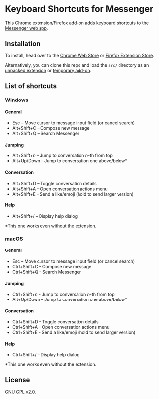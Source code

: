 # Keyboard Shortcuts for Messenger

This Chrome extension/Firefox add-on adds keyboard shortcuts to the [Messenger web app](http://messenger.com).

## Installation
To install, head over to the [Chrome Web Store](https://chrome.google.com/webstore/detail/keyboard-shortcuts-for-me/elgfaolomlhhmppjdicpgpmglkllebfb?hl=en-US&gl=US) or [Firefox Extension Store](https://addons.mozilla.org/en-US/firefox/addon/keyboardshortcutsformessenger/).

Alternatively, you can clone this repo and load the `src/` directory as an [unpacked extension](https://developer.chrome.com/extensions/getstarted#unpacked) or [temporary add-on](https://developer.mozilla.org/en-US/docs/Tools/about%3Adebugging#Enabling_add-on_debugging).

## List of shortcuts
### Windows
#### General
* Esc &ndash; Move cursor to message input field (or cancel search)
* Alt+Shift+C &ndash; Compose new message
* Alt+Shift+Q &ndash; Search Messenger

#### Jumping
* Alt+Shift+<i>n</i> &ndash; Jump to conversation <i>n</i>-th from top
* Alt+Up/Down &ndash; Jump to conversation one above/below*

#### Conversation
* Alt+Shift+D &ndash; Toggle conversation details
* Alt+Shift+A &ndash; Open conversation actions menu
* Alt+Shift+E &ndash; Send a like/emoji (hold to send larger version)

#### Help
* Alt+Shift+/ &ndash; Display help dialog

*This one works even without the extension.

### macOS
#### General
* Esc &ndash; Move cursor to message input field (or cancel search)
* Ctrl+Shift+C &ndash; Compose new message
* Ctrl+Shift+Q &ndash; Search Messenger

#### Jumping
* Ctrl+Shift+<i>n</i> &ndash; Jump to conversation <i>n</i>-th from top
* Alt+Up/Down &ndash; Jump to conversation one above/below*

#### Conversation
* Ctrl+Shift+D &ndash; Toggle conversation details
* Ctrl+Shift+A &ndash; Open conversation actions menu
* Ctrl+Shift+E &ndash; Send a like/emoji (hold to send larger version)

#### Help
* Ctrl+Shift+/ &ndash; Display help dialog

*This one works even without the extension.
## License

[GNU GPL v2.0](https://www.gnu.org/licenses/gpl-2.0.txt).
